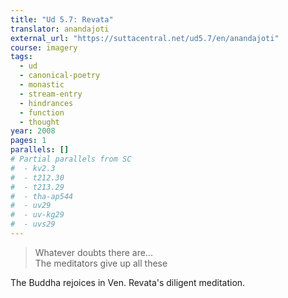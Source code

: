 ```yaml
---
title: "Ud 5.7: Revata"
translator: anandajoti
external_url: "https://suttacentral.net/ud5.7/en/anandajoti"
course: imagery
tags:
  - ud
  - canonical-poetry
  - monastic
  - stream-entry
  - hindrances
  - function
  - thought
year: 2008
pages: 1
parallels: []
# Partial parallels from SC
#  - kv2.3
#  - t212.30
#  - t213.29
#  - tha-ap544
#  - uv29
#  - uv-kg29
#  - uvs29
---
```


> Whatever doubts there are...  
The meditators give up all these

The Buddha rejoices in Ven. Revata's diligent meditation.

